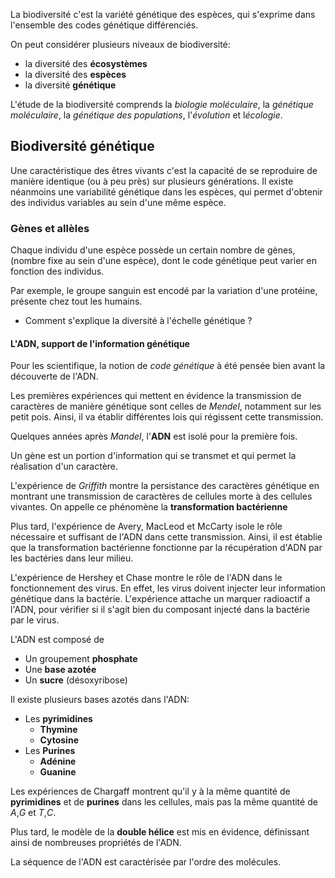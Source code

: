 La biodiversité c'est la variété génétique des espèces, qui s'exprime dans l'ensemble des codes génétique différenciés. 

On peut considérer plusieurs niveaux de biodiversité:
 - la diversité des **écosystèmes**
 - la diversité des **espèces**
 - la diversité **génétique**

L'étude de la biodiversité comprends la *biologie moléculaire*, la *génétique moléculaire*, la *génétique des populations*, l'*évolution* et l*écologie*.

## Biodiversité génétique

Une caractéristique des êtres vivants c'est la capacité de se reproduire de manière identique (ou à peu près) sur plusieurs générations. Il existe néanmoins une variabilité génétique dans les espèces, qui permet d'obtenir des individus variables au sein d'une même espèce. 

### Gènes et allèles 

Chaque individu d'une espèce possède un certain nombre de gènes, (nombre fixe au sein d'une espèce), dont le code génétique peut varier en fonction des individus. 

Par exemple, le groupe sanguin est encodé par la variation d'une protéine, présente chez tout les humains. 

- Comment s'explique la diversité à l'échelle génétique ?

#### L'ADN, support de l'information génétique

Pour les scientifique, la notion de *code génétique* à été pensée bien avant la découverte de l'ADN. 

Les premières expériences qui mettent en évidence la transmission de caractères de manière génétique sont celles de *Mendel*, notamment sur les petit pois. Ainsi, il va établir différentes lois qui régissent cette transmission. 

Quelques années après *Mandel*, l'**ADN** est isolé pour la première fois. 


Un gène est un portion d'information qui se transmet et qui permet la réalisation d'un caractère. 

L'expérience de *Griffith* montre la persistance des caractères génétique en montrant une transmission de caractères de cellules morte à des cellules vivantes. On appelle ce phénomène la **transformation bactérienne** 

Plus tard, l'expérience de Avery, MacLeod et McCarty isole le rôle nécessaire et suffisant de l'ADN dans cette transmission. Ainsi, il est établie que la transformation bactérienne fonctionne par la récupération d'ADN par les bactéries dans leur milieu. 

L'expérience de Hershey et Chase montre le rôle de l'ADN dans le fonctionnement des virus. En effet, les virus doivent injecter leur information génétique dans la bactérie. L'expérience attache un marquer radioactif a l'ADN, pour vérifier si il s'agit bien du composant injecté dans la bactérie par le virus. 

L'ADN est composé de
 - Un groupement **phosphate**
 - Une **base azotée**
 - Un **sucre** (désoxyribose)

Il existe plusieurs bases azotés dans l'ADN:
 - Les **pyrimidines**
   - **Thymine**
   - **Cytosine**
 - Les **Purines**
   - **Adénine**
   - **Guanine**

Les expériences de Chargaff montrent qu'il y à la même quantité de **pyrimidines** et de **purines** dans les cellules, mais pas la même quantité de $A$,$G$ et $T$,$C$. 

Plus tard, le modèle de la **double hélice** est mis en évidence, définissant ainsi de nombreuses propriétés de l'ADN.

La séquence de l'ADN est caractérisée par l'ordre des molécules. 